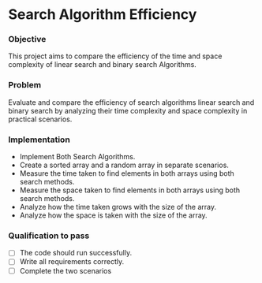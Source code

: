 # Search Algorithm Efficiency

### Objective
This project aims to compare the efficiency of the time and space complexity of linear search and binary search Algorithms.

### Problem

Evaluate and compare the efficiency of search algorithms linear search and binary search by analyzing their time complexity and space complexity in practical scenarios.



### Implementation

- Implement Both Search Algorithms.
- Create a sorted array and a random array in separate scenarios.
- Measure the time taken to find elements in both arrays using both search methods.
- Measure the space taken to find elements in both arrays using both search methods.
- Analyze how the time taken grows with the size of the array.
- Analyze how the space is taken with the size of the array.


### Qualification to pass
 - [ ] The code should run successfully.
- [ ]  Write all requirements correctly.
- [ ]  Complete the two scenarios
